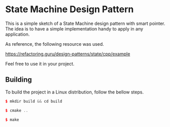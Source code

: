 # State Machine Design Pattern

This is a simple sketch of a State Machine design pattern with smart pointer. The idea is to have a simple implementation handy to apply in any application.

As reference, the following resource was used.

https://refactoring.guru/design-patterns/state/cpp/example

Feel free to use it in your project.

## Building
To build the project in a Linux distribution, follow the bellow steps.

```c++
$ mkdir build && cd build

$ cmake ..

$ make
```

